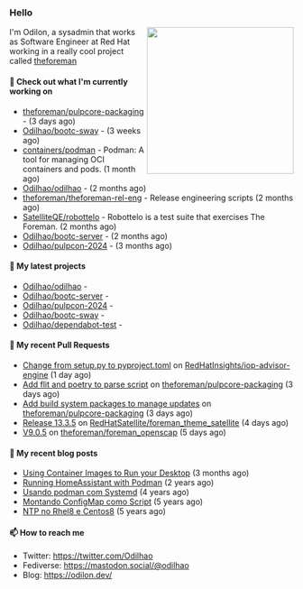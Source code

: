 ### Hello

<img align="right" src="https://avatars.githubusercontent.com/odilhao" width="260">

I'm Odilon, a sysadmin that works as Software Engineer at Red Hat working in a really cool project called [theforeman](https://theforeman.org/)

#### 👷 Check out what I'm currently working on

- [theforeman/pulpcore-packaging](https://github.com/theforeman/pulpcore-packaging) -  (3 days ago)
- [Odilhao/bootc-sway](https://github.com/Odilhao/bootc-sway) -  (3 weeks ago)
- [containers/podman](https://github.com/containers/podman) - Podman: A tool for managing OCI containers and pods. (1 month ago)
- [Odilhao/odilhao](https://github.com/Odilhao/odilhao) -  (2 months ago)
- [theforeman/theforeman-rel-eng](https://github.com/theforeman/theforeman-rel-eng) - Release engineering scripts (2 months ago)
- [SatelliteQE/robottelo](https://github.com/SatelliteQE/robottelo) - Robottelo is a test suite that exercises The Foreman. (2 months ago)
- [Odilhao/bootc-server](https://github.com/Odilhao/bootc-server) -  (2 months ago)
- [Odilhao/pulpcon-2024](https://github.com/Odilhao/pulpcon-2024) -  (3 months ago)

#### 🌱 My latest projects

- [Odilhao/odilhao](https://github.com/Odilhao/odilhao) - 
- [Odilhao/bootc-server](https://github.com/Odilhao/bootc-server) - 
- [Odilhao/pulpcon-2024](https://github.com/Odilhao/pulpcon-2024) - 
- [Odilhao/bootc-sway](https://github.com/Odilhao/bootc-sway) - 
- [Odilhao/dependabot-test](https://github.com/Odilhao/dependabot-test) - 

#### 🔨 My recent Pull Requests

- [Change from setup.py to pyproject.toml](https://github.com/RedHatInsights/iop-advisor-engine/pull/7) on [RedHatInsights/iop-advisor-engine](https://github.com/RedHatInsights/iop-advisor-engine) (1 day ago)
- [Add flit and poetry to parse script](https://github.com/theforeman/pulpcore-packaging/pull/1617) on [theforeman/pulpcore-packaging](https://github.com/theforeman/pulpcore-packaging) (3 days ago)
- [Add build system packages to manage updates](https://github.com/theforeman/pulpcore-packaging/pull/1591) on [theforeman/pulpcore-packaging](https://github.com/theforeman/pulpcore-packaging) (3 days ago)
- [Release 13.3.5](https://github.com/RedHatSatellite/foreman_theme_satellite/pull/132) on [RedHatSatellite/foreman_theme_satellite](https://github.com/RedHatSatellite/foreman_theme_satellite) (4 days ago)
- [V9.0.5](https://github.com/theforeman/foreman_openscap/pull/591) on [theforeman/foreman_openscap](https://github.com/theforeman/foreman_openscap) (5 days ago)

#### 📜 My recent blog posts

- [Using Container Images to Run your Desktop](https://odilon.dev/2024/10/29/building-a-desktop-with-bootc/) (3 months ago)
- [Running HomeAssistant with Podman](https://odilon.dev/2022/12/20/homeassistant-with-podman/) (2 years ago)
- [Usando podman com Systemd](https://odilon.dev/2020/06/30/usando-podman-com-systemd/) (4 years ago)
- [Montando ConfigMap como Script](https://odilon.dev/2020/03/08/montando-configmap-como-script/) (5 years ago)
- [NTP no Rhel8 e Centos8](https://odilon.dev/2019/09/17/2019-09-17-ntp-rhel8-centos8/) (5 years ago)


#### 📫 How to reach me

- Twitter: https://twitter.com/Odilhao
- Fediverse: https://mastodon.social/@odilhao
- Blog: https://odilon.dev/
